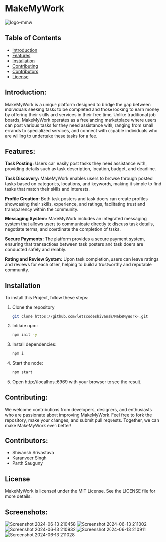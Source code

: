 # MakeMyWork

![logo-mmw](https://github.com/letscodeshivansh/MakeMyWork-MERN/assets/125864444/64a90d2f-c430-4401-ba4b-3b8622ea6540)


## Table of Contents

- [Introduction](#introduction)
- [Features](#features)
- [Installation](#installation)
- [Contributing](#contributing)
- [Contributors](#contributors)
- [License](#license)

## Introduction:

 MakeMyWork is a unique platform designed to bridge the gap between individuals seeking tasks to be completed and those looking to earn money by offering their skills and services in their free time. Unlike traditional job boards, MakeMyWork operates as a freelancing marketplace where users can post various tasks for they need assistance with, ranging from small errands to specialized services, and connect with capable individuals who are willing to undertake these tasks for a fee.
<br>

## Features:

**Task Posting:** Users can easily post tasks they need assistance with, providing details such as task description, location, budget, and deadline.

**Task Discovery:** MakeMyWork enables users to browse through posted tasks based on categories, locations, and keywords, making it simple to find tasks that match their skills and interests.

**Profile Creation:** Both task posters and task doers can create profiles showcasing their skills, experience, and ratings, facilitating trust and transparency within the community.

**Messaging System:** MakeMyWork includes an integrated messaging system that allows users to communicate directly to discuss task details, negotiate terms, and coordinate the completion of tasks.

**Secure Payments:** The platform provides a secure payment system, ensuring that transactions between task posters and task doers are conducted safely and reliably.

**Rating and Review System:** Upon task completion, users can leave ratings and reviews for each other, helping to build a trustworthy and reputable community.


## Installation

To install this Project, follow these steps:

1. Clone the repository:

    ```bash
    git clone https://github.com/letscodeshivansh/MakeMyWork-.git
    ```

2. Initiate npm:

    ```bash
    npm init -y
    ```

3. Install dependencies:

    ```bash
    npm i
    ```

4. Start the node:

    ```bash
    npm start
    ```

 4. Open http://localhost:6969 with your browser to see the result.

## Contributing:

We welcome contributions from developers, designers, and enthusiasts who are passionate about improving MakeMyWork. Feel free to fork the repository, make your changes, and submit pull requests. Together, we can make MakeMyWork even better!


## Contributors: 

- Shivansh Srivastava
- Karanveer Singh
- Parth Sauguny


## License

MakeMyWork is licensed under the MIT License. See the LICENSE file for more details.

## Screenshots: 

![Screenshot 2024-06-13 210458](https://github.com/letscodeshivansh/MakeMyWork-MERN/assets/125864444/ab8c51cd-dee1-4457-acfe-ab867652d687)
![Screenshot 2024-06-13 211002](https://github.com/letscodeshivansh/MakeMyWork-MERN/assets/125864444/3387b491-cab0-4077-93ac-6189087e4215)
![Screenshot 2024-06-13 210932](https://github.com/letscodeshivansh/MakeMyWork-MERN/assets/125864444/806f5a6d-2081-4c39-8211-e6c92bdc5b08)
![Screenshot 2024-06-13 210911](https://github.com/letscodeshivansh/MakeMyWork-MERN/assets/125864444/dd9d8718-1042-4ef1-8255-534c6ff4a969)
![Screenshot 2024-06-13 211028](https://github.com/letscodeshivansh/MakeMyWork-MERN/assets/125864444/9d7f7e72-b971-45e3-8bb5-4559debed18e)
